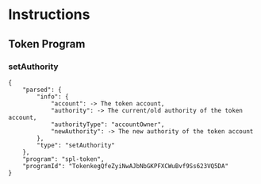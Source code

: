 # Instructions

## Token Program

### setAuthority
    
    {
        "parsed": {
            "info": {
                "account": -> The token account,
                "authority": -> The current/old authority of the token account,
                "authorityType": "accountOwner",
                "newAuthority": -> The new authority of the token account
            },
            "type": "setAuthority"
        },
        "program": "spl-token",
        "programId": "TokenkegQfeZyiNwAJbNbGKPFXCWuBvf9Ss623VQ5DA"
    }